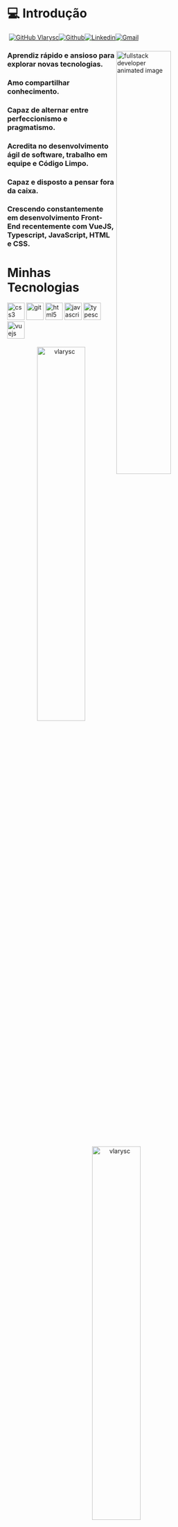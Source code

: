 

# &#128187; Introdução #




​                                                             [![GitHub Vlarysc](https://img.shields.io/github/followers/vlarysc?label=follow&style=social)](https://github.com/vlarysc)[![Github](https://img.shields.io/badge/-Github-000?style=flat&logo=Github&logoColor=white)](https://github.com/vlarysc)[![Linkedin](https://img.shields.io/badge/-LinkedIn-blue?style=flat&logo=Linkedin&logoColor=white)](https://www.linkedin.com/in/vlarysc/)[![Gmail](https://img.shields.io/badge/-Gmail-c14438?style=flat&logo=Gmail&logoColor=white)](mailto:manoelfranciscose@gmail.com)

<div>
    <img align="right" width="50%" src="https://raw.githubusercontent.com/trepichio/trepichio/master/assets/code.gif" alt="fullstack developer animated image"/>


### Aprendiz rápido e ansioso para explorar novas tecnologias. ###

### Amo compartilhar conhecimento. ### 

### Capaz de alternar entre perfeccionismo e pragmatismo. ###

### Acredita no desenvolvimento ágil de software, trabalho em equipe e Código Limpo. ###  

### Capaz e disposto a pensar fora da caixa. ###

### Crescendo constantemente em desenvolvimento Front-End recentemente com VueJS, Typescript, JavaScript, HTML e CSS. ###





# Minhas Tecnologias #



<p align="left" style="min-width: 300px"> <img src="https://cdn4.iconfinder.com/data/icons/social-media-logos-6/512/121-css3-512.png" alt="css3" width="40" height="40"/> <img src="https://www.vectorlogo.zone/logos/git-scm/git-scm-icon.svg" alt="git" width="40" height="40"/> <img src="https://www.flaticon.com/svg/static/icons/svg/1216/1216733.svg" alt="html5" width="40" height="40"/> <img src="https://cdn.worldvectorlogo.com/logos/javascript-1.svg" alt="javascript" width="40" height="40"/> <img src="https://raw.githubusercontent.com/jakeliny/jakeliny/master/images/typescript.png" alt="typescript" width="40" height="40"/> <img src="https://cdn.iconscout.com/icon/free/png-512/vue-282497.png" alt="vuejs" width="40" height="40"/> </p>



<p align="center">
    <img width="47%" style="padding: 0.3rem" align="center" src="https://github-readme-stats.vercel.app/api/top-langs/?username=vlarysc&layout=compact&hide=html&hide_border=true" alt="vlarysc" />
    <img width="47%" style="padding: 0.3rem" align="center" src="https://github-readme-stats.vercel.app/api?username=vlarysc&show_icons=true&hide_border=true" alt="vlarysc" /></p>






<p align="center">
Connect with me <br>
<a href="https://www.linkedin.com/in/vlarysc/">
  <img align="center" alt="vlarysc's LinkedIn" width="30px" src="https://cdn.jsdelivr.net/npm/simple-icons@v3/icons/linkedin.svg" />
</a>
<a href="https://github.com/vlarysc">
  <img align="center" alt="vlarysc's Github" width="30px" src="https://cdn.jsdelivr.net/npm/simple-icons@v3/icons/github.svg" />
</a>
<a href="https://www.hackerrank.com/vlarysc">
  <img align="center" alt="vlarysc's Hackerrank" width="30px" src="https://cdn.jsdelivr.net/npm/simple-icons@v3/icons/hackerrank.svg" />
</a>
<a href="https://stackoverflow.com/users/12240433/vlarysc" target="blank"><img align="center" src="https://cdn.jsdelivr.net/npm/simple-icons@3.0.1/icons/stackoverflow.svg" alt="vlarysc" height="30" width="30" /></a>
</p>


